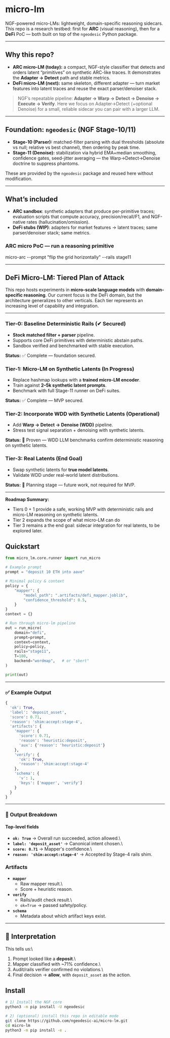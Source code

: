 # micro-lm

NGF-powered micro-LMs: lightweight, domain-specific reasoning sidecars.  
This repo is a research testbed: first for **ARC** (visual reasoning), then for a **DeFi** PoC — both built on top of the `ngeodesic` Python package.

---

## Why this repo?

- **ARC micro-LM (today):** a compact, NGF-style classifier that detects and orders latent “primitives” on synthetic ARC-like traces. It demonstrates the **Adapter → Detect** path and stable metrics.
- **DeFi micro-LM (next):** same skeleton, different adapter — turn market features into latent traces and reuse the exact parser/denoiser stack.

> NGF’s repeatable pipeline: **Adapter → Warp → Detect → Denoise → Execute → Verify**. Here we focus on Adapter→Detect (+optional Denoise) for a small, reliable sidecar you can pair with a larger LLM.

---

## Foundation: `ngeodesic` (NGF Stage-10/11)

- **Stage-10 (Parser):** matched-filter parsing with dual thresholds (absolute vs null; relative vs best channel), then ordering by peak time.
- **Stage-11 (Denoise):** stabilization via hybrid EMA+median smoothing, confidence gates, seed-jitter averaging — the Warp→Detect→Denoise doctrine to suppress phantoms.

These are provided by the `ngeodesic` package and reused here without modification.

---

## What’s included

- **ARC sandbox**: synthetic adapters that produce per-primitive traces; evaluation scripts that compute accuracy, precision/recall/F1, and NGF-native rates (hallucination/omission).
- **DeFi stubs (WIP)**: adapters for market features → latent traces; same parser/denoiser stack; same metrics.

### ARC micro PoC — run a reasoning primitive
micro-arc --prompt "flip the grid horizontally" --rails stage11

---

## DeFi Micro-LM: Tiered Plan of Attack

This repo hosts experiments in **micro-scale language models** with **domain-specific reasoning**. Our current focus is the DeFi domain, but the architecture generalizes to other verticals. Each tier represents an increasing level of capability and integration. 

---

### **Tier-0: Baseline Deterministic Rails (✔ Secured)**  
- **Stock matched filter + parser** pipeline.  
- Supports core DeFi primitives with deterministic abstain paths.  
- Sandbox verified and benchmarked with stable execution.

**Status:** ✅ Complete — foundation secured.

### **Tier-1: Micro-LM on Synthetic Latents (In Progress)**  
- Replace hashmap lookups with a **trained micro-LM encoder**.  
- Train against **2–5k synthetic latent prompts**.  
- Benchmark with full Stage-11 runner on DeFi suites.

**Status:** ✅ Complete — MVP secured.

### **Tier-2: Incorporate WDD with Synthetic Latents (Operational)**  
- Add **Warp → Detect → Denoise (WDD)** pipeline.  
- Stress test signal separation + denoising with synthetic latents.

**Status:** 🚧 Proven — WDD LLM benchmarks confirm deterministic reasoning on synthetic latents.

### **Tier-3: Real Latents (End Goal)**  
- Swap synthetic latents for **true model latents**.  
- Validate WDD under real-world latent distributions.

**Status:** 🔮 Planning stage — future work, not required for MVP.

---

**Roadmap Summary:**  
- Tiers 0 + 1 provide a safe, working MVP with deterministic rails and micro-LM reasoning on synthetic latents.
- Tier 2 expands the scope of what micro-LM can do
- Tier 3 remains a the end goal: sidecar integration for real latents, to be explored later.

## Quickstart

``` python
from micro_lm.core.runner import run_micro

# Example prompt
prompt = "deposit 10 ETH into aave"

# Minimal policy & context
policy = {
    "mapper": {
        "model_path": ".artifacts/defi_mapper.joblib",
        "confidence_threshold": 0.5,
    }
}
context = {}

# Run through micro-lm pipeline
out = run_micro(
    domain="defi",
    prompt=prompt,
    context=context,
    policy=policy,
    rails="stage11",
    T=180,
    backend="wordmap",   # or "sbert"
)

print(out)
```

------------------------------------------------------------------------

### ✅ Example Output

``` python
{
  'ok': True,
  'label': 'deposit_asset',
  'score': 0.71,
  'reason': 'shim:accept:stage-4',
  'artifacts': {
    'mapper': {
      'score': 0.71,
      'reason': 'heuristic:deposit',
      'aux': {'reason': 'heuristic:deposit'}
    },
    'verify': {
      'ok': True,
      'reason': 'shim:accept:stage-4'
    },
    'schema': {
      'v': 1,
      'keys': ['mapper', 'verify']
    }
  }
}
```

------------------------------------------------------------------------

### 🔎 Output Breakdown

#### Top-level fields

-   **`ok: True`** → Overall run succeeded, action allowed.\
-   **`label: 'deposit_asset'`** → Canonical intent chosen.\
-   **`score: 0.71`** → Mapper's confidence.\
-   **`reason: 'shim:accept:stage-4'`** → Accepted by Stage-4 rails
    shim.

### Artifacts

-   **`mapper`**
    -   Raw mapper result.\
    -   Score + heuristic reason.
-   **`verify`**
    -   Rails/audit check result.\
    -   `ok=True` → passed safety/policy.
-   **`schema`**
    -   Metadata about which artifact keys exist.

------------------------------------------------------------------------

## 🧩 Interpretation

This tells us:\
1. Prompt looked like a **deposit**.\
2. Mapper classified with \~71% confidence.\
3. Audit/rails verifier confirmed no violations.\
4. Final decision → **allow**, with `deposit_asset` as the action.


## Install

```bash
# 1) Install the NGF core
python3 -m pip install -U ngeodesic

# 2) (optional) install this repo in editable mode
git clone https://github.com/ngeodesic-ai/micro-lm.git
cd micro-lm
python3 -m pip install -e .
```